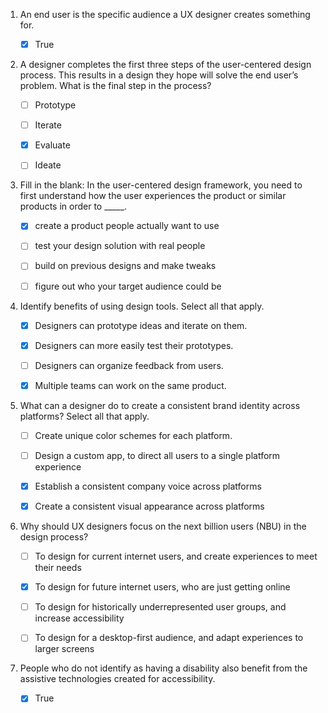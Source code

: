 1. An end user is the specific audience a UX designer creates something for.

    - [x] True

2. A designer completes the first three steps of the user-centered design process. This results in a design they hope will solve the end user’s problem. What is the final step in the process? 

    - [ ] Prototype

    - [ ] Iterate

    - [x] Evaluate

    - [ ] Ideate


3. Fill in the blank: In the user-centered design framework, you need to first understand how the user experiences the product or similar products in order to _____.

    - [x] create a product people actually want to use

    - [ ] test your design solution with real people

    - [ ] build on previous designs and make tweaks

    - [ ] figure out who your target audience could be

4. Identify benefits of using design tools. Select all that apply.

    - [x] Designers can prototype ideas and iterate on them.

    - [x] Designers can more easily test their prototypes. 

    - [ ] Designers can organize feedback from users.

    - [x] Multiple teams can work on the same product. 
    
5. What can a designer do to create a consistent brand identity across platforms? Select all that apply.

    - [ ] Create unique color schemes for each platform.

    - [ ] Design a custom app, to direct all users to a single platform experience

    - [x] Establish a consistent company voice across platforms

    - [x] Create a consistent visual appearance across platforms

6. Why should UX designers focus on the next billion users (NBU) in the design process?

    - [ ] To design for current internet users, and create experiences to meet their needs

    - [x] To design for future internet users, who are just getting online

    - [ ] To design for historically underrepresented user groups, and increase accessibility

    - [ ] To design for a desktop-first audience, and adapt experiences to larger screens

7. People who do not identify as having a disability also benefit from the assistive technologies created for accessibility.

    - [x] True
